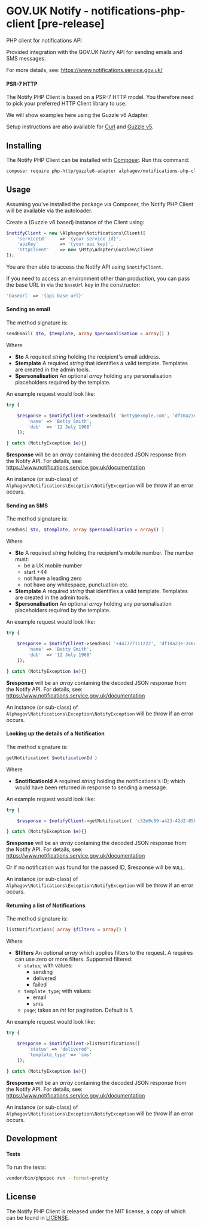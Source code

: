 # GOV.UK Notify - notifications-php-client [pre-release]
PHP client for notifications API

Provided integration with the GOV.UK Notify API for sending emails and SMS messages.

For more details, see: https://www.notifications.service.gov.uk/

#### PSR-7 HTTP

The Notify PHP Client is based on a PSR-7 HTTP model. You therefore need to pick your preferred HTTP Client library to use.

We will show examples here using the Guzzle v6 Adapter.

Setup instructions are also available for [Curl](docs/curl-client-setup.md) and [Guzzle v5](docs/guzzle5-client-setup.md).

## Installing

The Notify PHP Client can be installed with [Composer](https://getcomposer.org/). Run this command:

```sh
composer require php-http/guzzle6-adapter alphagov/notifications-php-client
```

## Usage

Assuming you've installed the package via Composer, the Notify PHP Client will be available via the autoloader.

Create a (Guzzle v6 based) instance of the Client using:

```php
$notifyClient = new \Alphagov\Notifications\Client([
    'serviceId'     => '{your service id}',
    'apiKey'        => '{your api key}',
    'httpClient'    => new \Http\Adapter\Guzzle6\Client
]);
```

You are then able to access the Notify API using ``$notifyClient``.

If you need to access an environment other than production, you can pass the base URL in via the `baseUrl` key in the constructor:

```php
'baseUrl' => '{api base url}'
```

#### Sending an email

The method signature is:
```php
sendEmail( $to, $template, array $personalisation = array() )
```

Where

* **$to** A required _string_ holding the recipient's email address.
* **$template** A required _string_ that identifies a valid template. Templates are created in the admin tools.
* **$personalisation** An optional _array_ holding any personalisation placeholders required by the template.

An example request would look like:

```php
try {

    $response = $notifyClient->sendEmail( 'betty@exmple.com', 'df10a23e-2c0d-4ea5-87fb-82e520cbf93c', [
        'name' => 'Betty Smith',
        'dob'  => '12 July 1968'
    ]);

} catch (NotifyException $e){}
```

**$response** will be an _array_ containing the decoded JSON response from the Notify API. For details, see: https://www.notifications.service.gov.uk/documentation

An instance (or sub-class) of ``Alphagov\Notifications\Exception\NotifyException`` will be throw if an error occurs.

#### Sending an SMS

The method signature is:
```php
sendSms( $to, $template, array $personalisation = array() )
```

Where

* **$to** A required _string_ holding the recipient's mobile number. The number must:
	* be a UK mobile number
	* start +44
	* not have a leading zero
	* not have any whitespace, punctuation etc.
* **$template** A required _string_ that identifies a valid template. Templates are created in the admin tools.
* **$personalisation** An optional _array_ holding any personalisation placeholders required by the template.

An example request would look like:

```php
try {

    $response = $notifyClient->sendSms( '+447777111222', 'df10a23e-2c6d-4ea5-87fb-82e520cbf93a', [
        'name' => 'Betty Smith',
        'dob'  => '12 July 1968'
    ]);

} catch (NotifyException $e){}
```

**$response** will be an _array_ containing the decoded JSON response from the Notify API. For details, see: https://www.notifications.service.gov.uk/documentation

An instance (or sub-class) of ``Alphagov\Notifications\Exception\NotifyException`` will be throw if an error occurs.

#### Looking up the details of a Notification

The method signature is:
```php
getNotification( $notificationId )
```

Where

* **$notificationId** A required _string_ holding the notifications's ID; which would have been returned in response to sending a message.

An example request would look like:

```php
try {

    $response = $notifyClient->getNotification( 'c32e9c89-a423-42d2-85b7-a21cd4486a2a' );

} catch (NotifyException $e){}
```

**$response** will be an _array_ containing the decoded JSON response from the Notify API. For details, see: https://www.notifications.service.gov.uk/documentation

Or if no notification was found for the passed ID, $response will be ``NULL``.

An instance (or sub-class) of ``Alphagov\Notifications\Exception\NotifyException`` will be throw if an error occurs.

#### Returning a list of Notifications

The method signature is:
```php
listNotifications( array $filters = array() )
```

Where

* **$filters** An optional _array_ which applies filters to the request. A requires can use zero or more filters. Supported filtered:
    * ``status``; with values:
        * sending
        * delivered
        * failed
    * ``template_type``; with values:
        * email
        * sms
    * ``page``; takes an _int_ for pagination. Default is 1.

An example request would look like:

```php
try {

    $response = $notifyClient->listNotifications([
        'status' => 'delivered',
        'template_type' => 'sms'
    ]);

} catch (NotifyException $e){}
```

**$response** will be an _array_ containing the decoded JSON response from the Notify API. For details, see: https://www.notifications.service.gov.uk/documentation

An instance (or sub-class) of ``Alphagov\Notifications\Exception\NotifyException`` will be throw if an error occurs.

## Development

#### Tests

To run the tests:

```sh
vendor/bin/phpspec run --format=pretty
```

## License

The Notify PHP Client is released under the MIT license, a copy of which can be found in [LICENSE](LICENSE.txt).
